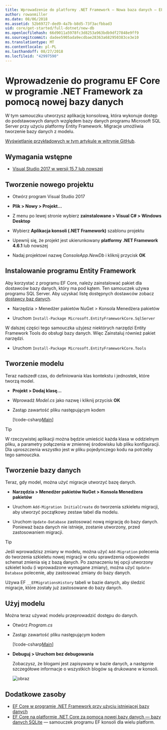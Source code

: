 ```yaml
---
title: Wprowadzenie do platformy .NET Framework — Nowa baza danych — EF Core
author: rowanmiller
ms.date: 08/06/2018
ms.assetid: 52b69727-ded9-4a7b-b8d5-73f3acfbbad3
uid: core/get-started/full-dotnet/new-db
ms.openlocfilehash: 66d9011a5978fc3d8253a963bdb9df27848e9ff9
ms.sourcegitcommit: dadee5905ada9ecdbae28363a682950383ce3e10
ms.translationtype: MT
ms.contentlocale: pl-PL
ms.lasthandoff: 08/27/2018
ms.locfileid: "42997590"
---
```

# <a name="getting-started-with-ef-core-on-net-framework-with-a-new-database"></a>Wprowadzenie do programu EF Core w programie .NET Framework za pomocą nowej bazy danych

W tym samouczku utworzysz aplikację konsolową, która wykonuje dostęp do podstawowych danych względem bazy danych programu Microsoft SQL Server przy użyciu platformy Entity Framework. Migracje umożliwia tworzenie bazy danych z modelu.

[Wyświetlanie przykładowych w tym artykule w witrynie GitHub](https://github.com/aspnet/EntityFramework.Docs/tree/master/samples/core/GetStarted/FullNet/ConsoleApp.NewDb).

## <a name="prerequisites"></a>Wymagania wstępne

* [Visual Studio 2017 w wersji 15.7 lub nowszej](https://www.visualstudio.com/downloads/)

## <a name="create-a-new-project"></a>Tworzenie nowego projektu

* Otwórz program Visual Studio 2017

* **Plik > Nowy > Projekt...**

* Z menu po lewej stronie wybierz **zainstalowane > Visual C# > Windows Desktop**

* Wybierz **Aplikacja konsoli (.NET Framework)** szablonu projektu

* Upewnij się, że projekt jest ukierunkowany **platformy .NET Framework 4.6.1** lub nowszej

* Nadaj projektowi nazwę *ConsoleApp.NewDb* i kliknij przycisk **OK**

## <a name="install-entity-framework"></a>Instalowanie programu Entity Framework

Aby korzystać z programu EF Core, należy zainstalować pakiet dla dostawców bazy danych, który ma pod kątem. Ten samouczek używa programu SQL Server. Aby uzyskać listę dostępnych dostawców zobacz [dostawcy baz danych](../../providers/index.md).

* Narzędzia > Menedżer pakietów NuGet > Konsola Menedżera pakietów

* Uruchom `Install-Package Microsoft.EntityFrameworkCore.SqlServer`

W dalszej części tego samouczka użyjesz niektórych narzędzi Entity Framework Tools do obsługi bazy danych. Więc Zainstaluj również pakiet narzędzi.

* Uruchom `Install-Package Microsoft.EntityFrameworkCore.Tools`

## <a name="create-the-model"></a>Tworzenie modelu

Teraz nadszedł czas, do definiowania klas kontekstu i jednostek, które tworzą model.

* **Projekt > Dodaj klasę...**

* Wprowadź *Model.cs* jako nazwę i kliknij przycisk **OK**

* Zastąp zawartość pliku następującym kodem

  [!code-csharp[Main](../../../../samples/core/GetStarted/FullNet/ConsoleApp.NewDb/Model.cs)] 

> [!TIP]  
> W rzeczywistej aplikacji można będzie umieścić każda klasa w oddzielnym pliku, a parametry połączenia w zmiennej środowisku lub pliku konfiguracji. Dla uproszczenia wszystko jest w pliku pojedynczego kodu na potrzeby tego samouczka.

## <a name="create-the-database"></a>Tworzenie bazy danych

Teraz, gdy model, można użyć migracje utworzyć bazę danych.

* **Narzędzia > Menedżer pakietów NuGet > Konsola Menedżera pakietów**

* Uruchom `Add-Migration InitialCreate` do tworzenia szkieletu migracji, aby utworzyć początkowy zestaw tabel dla modelu.

* Uruchom `Update-Database` zastosować nową migrację do bazy danych. Ponieważ baza danych nie istnieje, zostanie utworzony, przed zastosowaniem migracji.

> [!TIP]  
> Jeśli wprowadzisz zmiany w modelu, można użyć `Add-Migration` polecenia do tworzenia szkieletu nowej migracji w celu sprawdzenia odpowiedni schemat zmienia się z bazą danych. Po zaznaczeniu tej opcji utworzony szkielet kodu (i wprowadzone wymagane zmiany), można użyć `Update-Database` polecenie, aby zastosować zmiany do bazy danych.
>
> Używa EF `__EFMigrationsHistory` tabeli w bazie danych, aby śledzić migracje, które zostały już zastosowane do bazy danych.

## <a name="use-the-model"></a>Użyj modelu

Można teraz używać modelu przeprowadzić dostępu do danych.

* Otwórz *Program.cs*

* Zastąp zawartość pliku następującym kodem

  [!code-csharp[Main](../../../../samples/core/GetStarted/FullNet/ConsoleApp.NewDb/Program.cs)]

* **Debuguj > Uruchom bez debugowania**

  Zobaczysz, że blogami jest zapisywany w bazie danych, a następnie szczegółowe informacje o wszystkich blogów są drukowane w konsoli.

  ![obraz](_static/output-new-db.png)

## <a name="additional-resources"></a>Dodatkowe zasoby

* [EF Core w programie .NET Framework przy użyciu istniejącej bazy danych](xref:core/get-started/full-dotnet/existing-db)
* [EF Core na platformie .NET Core za pomocą nowej bazy danych — bazy danych SQLite](xref:core/get-started/netcore/new-db-sqlite) — samouczek programu EF konsoli dla wielu platform.
